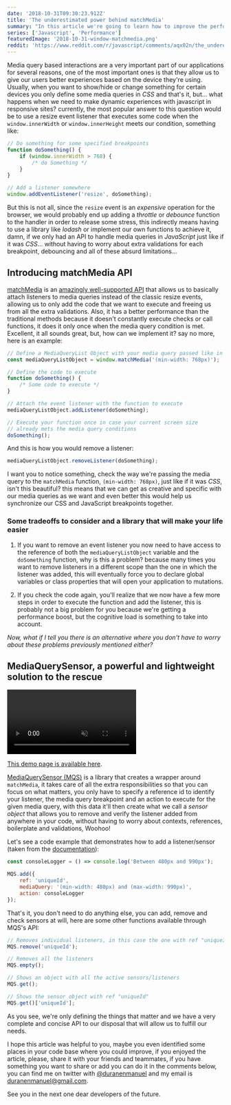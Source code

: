 ```yaml
---
date: '2018-10-31T09:30:23.912Z'
title: 'The underestimated power behind matchMedia'
summary: "In this article we're going to learn how to improve the performance by using an alternative to resize events..."
series: ['Javascript', 'Performance']
featuredImage: '2018-10-31-window-matchmedia.png'
reddit: 'https://www.reddit.com/r/javascript/comments/aqx02n/the_underestimated_power_behind_matchmedia_api/'
---
```


Media query based interactions are a very important part of our applications for several reasons, one of the most important ones is that they allow us to give our users better experiences based on the device they're using. Usually, when you want to show/hide or change something for certain devices you only define some media queries in _CSS_ and that's it, but... what happens when we need to make dynamic experiences with javascript in responsive sites? currently, the most popular answer to this question would be to use a resize event listener that executes some code when the `window.innerWidth` or `window.innerHeight` meets our condition, something like:

```javascript
// Do something for some specified breakpoints
function doSomething() {
    if (window.innerWidth > 768) {
        /* do Something */
    }
}

// Add a listener somewhere
window.addEventListener('resize', doSomething);
```

But this is not all, since the `resize` event is an _expensive_ operation for the browser, we would probably end up adding a _throttle_ or _debounce_ function to the handler in order to release some stress, this indirectly means having to use a library like _lodash_ or implement our own functions to achieve it, damn, if we only had an API to handle media queries in _JavaScript_ just like if it was _CSS_... without having to worry about extra validations for each breakpoint, debouncing and all of these absurd limitations...

## Introducing matchMedia API

[matchMedia](https://developer.mozilla.org/es/docs/Web/API/Window/matchMedia) is an [amazingly well-supported API](https://caniuse.com/#feat=matchmedia) that allows us to basically attach listeners to media queries instead of the classic resize events, allowing us to only add the code that we want to execute and freeing us from all the extra validations. Also, it has a better performance than the traditional methods because it doesn't constantly execute checks or call functions, it does it only once when the media query condition is met. Excellent, it all sounds great, but, how can we implement it? say no more, here is an example:

```javascript
// Define a MediaQueryList Object with your media query passed like in CSS
const mediaQueryListObject = window.matchMedia('(min-width: 768px)');

// Define the code to execute
function doSomething() {
    /* Some code to execute */
}

// Attach the event listener with the function to execute
mediaQueryListObject.addListener(doSomething);

// Execute your function once in case your current screen size
// already mets the media query conditions
doSomething();
```

And this is how you would remove a listener:

```javascript
mediaQueryListObject.removeListener(doSomething);
```

I want you to notice something, check the way we're passing the media query to the `matchMedia` function, `(min-width: 768px)`, just like if it was _CSS_, isn't this beautiful? this means that we can get as creative and specific with our media queries as we want and even better this would help us synchronize our CSS and JavaScript breakpoints together.

### Some tradeoffs to consider and a library that will make your life easier

1. If you want to remove an event listener you now need to have access to the reference of both the `mediaQueryListObject` variable and the `doSomething` function, why is this a problem? because many times you want to remove listeners in a different scope than the one in which the listener was added, this will eventually force you to declare global variables or class properties that will open your application to mutations.

1. If you check the code again, you'll realize that we now have a few more steps in order to execute the function and add the listener, this is probably not a big problem for you because we're getting a performance boost, but the cognitive load is something to take into account.

_Now, what if I tell you there is an alternative where you don't have to worry about these problems previously mentioned either?_

## MediaQuerySensor, a powerful and lightweight solution to the rescue

<video autoplay loop muted playsinline>
    <source src="/images/2018-10-31-MQS-demo-image.mp4" type="video/mp4">
</video>

[This demo page is available here](https://enmascript.com/code/mediaquerysensor).

[MediaQuerySensor (MQS)](https://enmascript.com/code/mediaquerysensor) is a library that creates a wrapper around `matchMedia`, it takes care of all the extra responsibilities so that you can focus on what matters, you only have to specify a reference id to identify your listener, the media query breakpoint and an action to execute for the given media query, with this data it'll then create what we call a _sensor object_ that allows you to remove and verify the listener added from anywhere in your code, without having to worry about contexts, references, boilerplate and validations, Woohoo!

Let's see a code example that demonstrates how to add a listener/sensor (taken from the [documentation](https://github.com/enmanuelduran/mediaquerysensor)):

```javascript
const consoleLogger = () => console.log('Between 480px and 990px');

MQS.add({
    ref: 'uniqueId',
    mediaQuery: '(min-width: 480px) and (max-width: 990px)',
    action: consoleLogger
});
```

That's it, you don't need to do anything else, you can add, remove and check sensors at will, here are some other functions available through MQS's API:

```javascript
// Removes individual listeners, in this case the one with ref "uniqueId"
MQS.remove('uniqueId');

// Removes all the listeners
MQS.empty();

// Shows an object with all the active sensors/listeners
MQS.get();

// Shows the sensor object with ref "uniqueId"
MQS.get()['uniqueId'];
```

As you see, we're only defining the things that matter and we have a very complete and concise API to our disposal that will allow us to fulfill our needs.

I hope this article was helpful to you, maybe you even identified some places in your code base where you could improve, if you enjoyed the article, please, share it with your friends and teammates, if you have something you want to share or add you can do it in the comments below, you can find me on twitter with [@duranenmanuel](https://twitter.com/duranenmanuel) and my email is <duranenmanuel@gmail.com>.

See you in the next one dear developers of the future.
